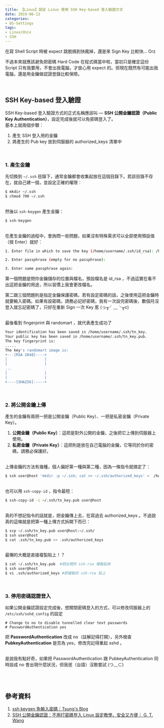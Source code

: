 ```yaml
---
title: 【Linux】設定 Linux 使用 SSH Key-based 登入驗證方式
date: 2019-06-13
categories:
- OS-Settings
tags:
- Linux/Unix 
- SSH
--- 
```


在寫 Shell Script 時被 expect 跳脫搞到快瘋掉，還是來 Sign Key 比較快... Orz 
 
不過本來就應該避免把密碼 Hard Code 在程式碼當中啦，當初只是確定這份 Script 只有我要用，不會出我電腦，才放心用 expect 的。但現在既然有可能出我電腦，還是用金鑰做認證登錄比較保險。

<!--more-->
<br> 

## SSH Key-based 登入驗證

SSH Key-based 登入驗證方式的正式名稱應該叫 — **SSH 公開金鑰認證（Public Key Authentication）**，設定完成後就可以免密碼登入了。
<br>
基本上就兩個步驟：
1. 產生 SSH 登入用的金鑰
2. 將產生的 Pub key 放到伺服器的 authorized_keys 清單中

<br>

### 1. 產生金鑰
先切換到 `~/.ssh` 目錄下，通常金鑰都會收集起放在這個目錄下。若該目錄不存在，就自己建一個，並設定正確的權限：
```bash
$ mkdir ~/.ssh 
$ chmod 700 ~/.ssh
```

<br> 然後以 `ssh-keygen` 產生金鑰：
```bash
$ ssh-keygen
```

<br>在產生金鑰的過程中，會詢問一些問題，如果沒有特殊需求可以全部使用預設值（按 Enter）就好：

```bash
1. Enter file in which to save the key (/home/username/.ssh/id_rsa): /home/username/.ssh/tn_key

2. Enter passphrase (empty for no passphrase): 

3. Enter same passphrase again: 
```

第一個問題是問你金鑰儲存的位置與檔名，預設檔名是 id_rsa ，不過這實在看不出這把金鑰的用途，所以習慣上我會更改檔名。

第二跟三個問題則是指定金鑰保護密碼，若有設定密碼的話，之後使用這把金鑰時就要輸入密碼。如果有設密碼，<span class='highlighting'>請務必記好密碼</span>，我有一次設完密碼後，數個月沒登入就忘記密碼了，只好在重新 Sign 一次 Key 惹
(っ╥╯﹏╰╥c)

<br> 最後看到 fingerprint 與 randomart ，就代表產生成功了
```bash
Your identification has been saved in /home/username/.ssh/tn_key.
Your public key has been saved in /home/username/.ssh/tn_key.pub.
The key fingerprint is:
.....
The key's randomart image is:
+---[RSA 2048]----+
|                 |
|                 |
...
|                 |
|                 |
+----[SHA256]-----+
```

<br>

###  2. 將公開金鑰上傳

產生的金鑰有兩把一把是公開金鑰（Public Key）、一把是私密金鑰（Private Key）。
1. **公開金鑰（Public Key）**：這把是對外公開的金鑰，之後把它<span class='highlighting'>上傳到伺服器上使用</span>。
2. **私密金鑰（Private Key）**：這把則是<span class='highlighting'>放在自己電腦</span>的金鑰，它等同於你的密碼，請務必保護好。
 
<br>上傳金鑰的方法有幾種，個人偏好第一種與第二種，因為一條指令就搞定了：

```bash
$ ssh user@host 'mkdir -p ~/.ssh; cat >> ~/.ssh/authorized_keys' <  /home/username/.ssh/tn_key.pub
```

<br> 也可以用 `ssh-copy-id` ，指令最短：
```bash
$ ssh-copy-id -i ~/.ssh/tn_key.pub user@host
```

<br> 真的不想記指令的話就是，把金鑰傳上去，在寫過去 authorized_keys 。不過說真的這條就是把第一種上傳方式拆開下而已：
```bash
$ scp ~/.ssh/tn_key.pub user@host:~/.ssh/
$ ssh user@host
$ cat .ssh/tn_key.pub >> .ssh/authorized_keys
```
 
<br> 最懶的大概是直接複製貼上！？
```bash
$ cat ~/.ssh/tn_key.pub  #把出現的 ssh-rsa 複製起來
$ ssh user@host
$ vi .ssh/authorized_keys #把複製的 ssh-rsa 貼上
```

<br>

### 3. 停用密碼認證登入

如果公開金鑰認證設定完成後，想關閉密碼登入的方式，可以修改伺服器上的  `/etc/ssh/sshd_config`   的設定
```
# Change to no to disable tunnelled clear text passwords
# PasswordAuthentication yes
```
把 **PasswordAuthentication** 改成 no（註解記得打開），另外檢查 **PubkeyAuthentication** 是否為  yes，修改完記得重起 sshd 。

<br> 是說我有點好奇，如果把 PasswordAuthentication 跟 PubkeyAuthentication 同時設成 no 會出現什麼狀況，但我慫（台語）沒敢嘗試 (つ﹏⊂)


<br><br> 

## 參考資料 
1. [ssh keygen 免輸入密碼｜Tsung's Blog](https://blog.longwin.com.tw/2005/12/ssh_keygen_no_passwd/)
2. [SSH 公開金鑰認證：不用打密碼登入 Linux 設定教學，安全又方便｜ G. T. Wang](https://blog.gtwang.org/linux/linux-ssh-public-ke)